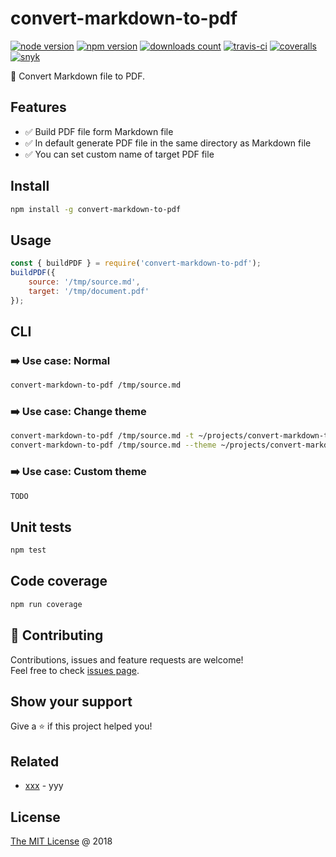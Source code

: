 # convert-markdown-to-pdf

[![node version](https://img.shields.io/node/v/convert-markdown-to-pdf.svg)](https://www.npmjs.com/package/convert-markdown-to-pdf)
[![npm version](https://badge.fury.io/js/convert-markdown-to-pdf.svg)](https://badge.fury.io/js/convert-markdown-to-pdf)
[![downloads count](https://img.shields.io/npm/dt/convert-markdown-to-pdf.svg)](https://www.npmjs.com/package/convert-markdown-to-pdf)
[![travis-ci](https://api.travis-ci.com/piecioshka/convert-markdown-to-pdf.svg?branch=master)](https://app.travis-ci.com/github/piecioshka/convert-markdown-to-pdf)
[![coveralls](https://coveralls.io/repos/github/piecioshka/convert-markdown-to-pdf/badge.svg?branch=master)](https://coveralls.io/github/piecioshka/convert-markdown-to-pdf?branch=master)
[![snyk](https://snyk.io/test/github/piecioshka/convert-markdown-to-pdf/badge.svg?targetFile=package.json)](https://snyk.io/test/github/piecioshka/convert-markdown-to-pdf?targetFile=package.json)

:hammer: Convert Markdown file to PDF.

## Features

* :white_check_mark: Build PDF file form Markdown file
* :white_check_mark: In default generate PDF file in the same directory as Markdown file
* :white_check_mark: You can set custom name of target PDF file

## Install

```bash
npm install -g convert-markdown-to-pdf
```

## Usage

```javascript
const { buildPDF } = require('convert-markdown-to-pdf');
buildPDF({
    source: '/tmp/source.md',
    target: '/tmp/document.pdf'
});
```

## CLI

### :arrow_right: Use case: Normal

```bash
convert-markdown-to-pdf /tmp/source.md
```

### :arrow_right: Use case: Change theme

```bash
convert-markdown-to-pdf /tmp/source.md -t ~/projects/convert-markdown-to-pdf-themes/dark.css
convert-markdown-to-pdf /tmp/source.md --theme ~/projects/convert-markdown-to-pdf-themes/orange.css
```

### :arrow_right: Use case: Custom theme

```bash
TODO
```

## Unit tests

```bash
npm test
```

## Code coverage

```bash
npm run coverage
```

## 🤝 Contributing

Contributions, issues and feature requests are welcome!<br />
Feel free to check [issues page](/issues/).

## Show your support

Give a ⭐️ if this project helped you!

## Related

* [xxx](https://github.com/piecioshka/xxx) - yyy

## License

[The MIT License](http://piecioshka.mit-license.org) @ 2018
